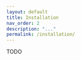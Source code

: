 ```yaml
---
layout: default
title: Installation
nav_order: 2
description: "..."
permalink: /installation/
---
```


TODO